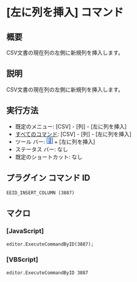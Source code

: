 # \[左に列を挿入\] コマンド

## 概要

CSV文書の現在列の左側に新規列を挿入します。

## 説明

CSV文書の現在列の左側に新規列を挿入します。

## 実行方法

- 既定のメニュー: \[CSV\] - \[列\] - \[左に列を挿入\]
- [すべてのコマンド](../../glossary/allcommands): \[CSV\] - \[列\] - \[左に列を挿入\]
- ツール バー: ![](../../images/columns_separators.png) \+ \[左に列を挿入\]
- ステータス バー: なし
- 既定のショートカット: なし

## プラグイン コマンド ID

```
EEID_INSERT_COLUMN (3887)
```

## マクロ

### \[JavaScript\]

```
editor.ExecuteCommandByID(3887);
```

### \[VBScript\]

```
editor.ExecuteCommandByID 3887
```

